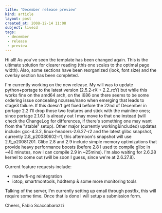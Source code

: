 ```yaml
---
title: 'December release preview'
kind: article
layout: post
created_at: 2008-12-14 11:08
subject: livecd
tags:
 - december
 - release
 - preview
---
```

Hi all! As you\'ve seen the template has been changed again\. This is the ultimate solution for clearer reading \(this one scales to the optimal page width\)\. Also, some sections have been reorganized \(look, font size\) and the overlay section has been completed\.

I\'m currently working on the new release\. My will was to update python\+portage to the latest version \(2\.5\.2\-rX \+ 2\.2\_rcY\) but while this works fine on the amd64 arch, on the i686 one there seems to be some ordering issue concealing ncurses/nano when emerging that leads to stage3 failure\. If this doesn\'t get fixed before the 22nd of December in portage 2\.2 I\'ll drop those two features and stick with the mainline ones; since portage 2\.1\.6\.1 is already out I may move to that one instead \(will check the ChangeLog for differences, if there\'s something one may want from the \"stable\" setup\)\.
Other major \(currently working&included\) updates include\: gcc\-4\.3\.2, linux\-headers\-2\.6\.27\-r2 and the latest glibc snapshot, currently 2\.8\_p20080602\-r1, this afternoon\'s snapshot will use 2\.9\_p20081201\. Glibc 2\.8 and 2\.9 include simple memory optimizations that provide heavy performance boosts \(before 2\.8 I used to compile glibc in ~40 minutes, now I can compile 2\.9 in ~25mins\)\. I\'m also waiting for 2\.6\.28 kernel to come out \(will be soon I guess, since we\'re at 2\.6\.27\.8\)\.

Current feature requests include\:

* madwifi\-ng reintegration 
* iotop, smartmontools, hddtemp & some more monitoring tools

Talking of the server, I\'m currently setting up email through postfix, this will require some time\. Once that is done I will setup a submission form\.

Cheers,
Fabio Scaccabarozzi
